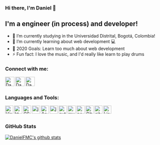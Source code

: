 ### Hi there, I'm Daniel 👋

## I'm a engineer (in process) and developer!

- 🔭 I’m currently studying in the Universidad Distrital, Bogotá, Colombia!
- 🌱 I’m currently learning about web development :computer:
- :dart: 2020 Goals: Learn too much about web development
- ⚡ Fun fact: I love the music, and I'd really like learn to play drums

### Connect with me:

[<img align="left" alt="DanielFMC | Facebook" width="30px" src="https://i.imgur.com/EkfDXCl.png" />][facebook]

[<img align="left" alt="DanielFMC | Twitter" width="30px" src="https://i.imgur.com/qTueQLj.png" />][twitter]

[<img align="left" alt="DanielFMC | Instagram" width="30px" src="https://i.imgur.com/10h72Ck.png" />][instagram]

<br>
<br>

### Languages and Tools:

<img align="left" alt="Visual Studio Code" width="26px" src="https://i.imgur.com/KRrAIr8.png" />
<img align="left" alt="html5" width="26px" src="https://i.imgur.com/hFuKWuw.png" />
<img align="left" alt="CSS3" width="26px" src="https://i.imgur.com/5PVLPhX.png" />
<img align="left" alt="javascript" width="26px" src="https://i.imgur.com/Yn22QHZ.png" />
<img align="left" alt="Angular" width="26px" src="https://i.imgur.com/GqtPHzG.png" />
<img align="left" alt="java" width="26px" src="https://i.imgur.com/szDEKbZ.png" />
<img align="left" alt="python" width="26px" src="https://i.imgur.com/ZyPg2XM.png" />
<img align="left" alt="mysql" width="26px" src="https://i.imgur.com/LEKH6KE.png" />
<img align="left" alt="postgresql" width="26px" src="https://i.imgur.com/MiuAl9q.png" />
<img align="left" alt="Git" width="26px" src="https://i.imgur.com/djKLQA0.png" />
<img align="left" alt="github" width="26px" src="https://i.imgur.com/5wArb0Q.png" />
<img align="left" alt="Linux" width="26px" src="https://i.imgur.com/W5QJ6g9.png" />

<br>
<br>

### GitHub Stats

[![DanielFMC's github stats](https://github-readme-stats.vercel.app/api?username=DanielFMC&theme=synthwave&show_icons=true&include_all_commits=true&hide=issues)](https://github.com/DanielFMC/)

[twitter]: https://twitter.com/DanielCDLM14
[instagram]: https://www.instagram.com/danielm_6fu/
[facebook]: https://www.facebook.com/daniel.moreno.1946/
